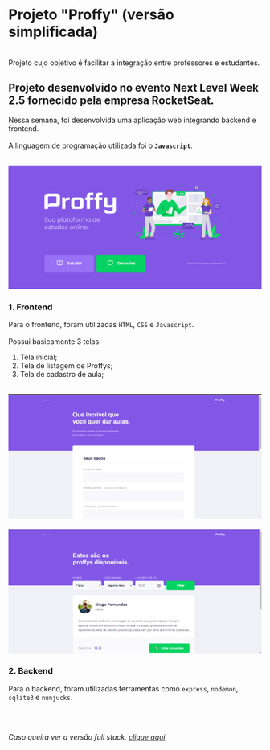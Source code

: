# Projeto "Proffy" (versão simplificada)

<br>
Projeto cujo objetivo é facilitar a integração entre professores e estudantes.
<br>

## Projeto desenvolvido no evento Next Level Week 2.5 fornecido pela empresa RocketSeat.

Nessa semana, foi desenvolvida uma aplicação web integrando backend e frontend. 
<br>
<br>
A linguagem de programação utilizada foi o **`Javascript`**.
<br>

<br>
<img src="/.github/foto1.png">
<br>

### 1. Frontend

Para o frontend, foram utilizadas `HTML`, `CSS` e `Javascript`. 
<br>
<br>
Possui basicamente 3 telas: 
  1. Tela inicial;
  2. Tela de listagem de Proffys;
  3. Tela de cadastro de aula;

<br>
<img src="/.github/foto2.png">
<br>
<br>
<img src="/.github/foto3.png">
<br>

### 2. Backend

Para o backend, foram utilizadas ferramentas como `express`, `nodemon`, `sqlite3` e `nunjucks`.

<br>
<br>

_Caso queira ver a versão full stack, [clique aqui](https://github.com/leonarita/Proffy)_
